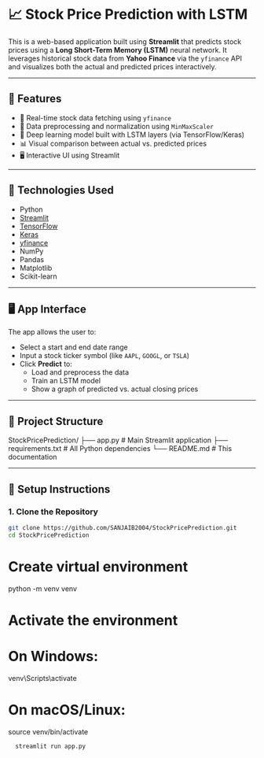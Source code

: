 # 📈 Stock Price Prediction with LSTM

This is a web-based application built using **Streamlit** that predicts stock prices using a **Long Short-Term Memory (LSTM)** neural network. It leverages historical stock data from **Yahoo Finance** via the `yfinance` API and visualizes both the actual and predicted prices interactively.

---

## 🚀 Features

- 🔎 Real-time stock data fetching using `yfinance`
- 🧹 Data preprocessing and normalization using `MinMaxScaler`
- 🧠 Deep learning model built with LSTM layers (via TensorFlow/Keras)
- 📊 Visual comparison between actual vs. predicted prices
- 🖥️ Interactive UI using Streamlit

---

## 🧠 Technologies Used

- Python
- [Streamlit](https://streamlit.io/)
- [TensorFlow](https://www.tensorflow.org/)
- [Keras](https://keras.io/)
- [yfinance](https://pypi.org/project/yfinance/)
- NumPy
- Pandas
- Matplotlib
- Scikit-learn

---

## 🖥️ App Interface

The app allows the user to:
- Select a start and end date range
- Input a stock ticker symbol (like `AAPL`, `GOOGL`, or `TSLA`)
- Click **Predict** to:
  - Load and preprocess the data
  - Train an LSTM model
  - Show a graph of predicted vs. actual closing prices

---

## 📂 Project Structure

StockPricePrediction/
├── app.py # Main Streamlit application
├── requirements.txt # All Python dependencies
└── README.md # This documentation


---

## 🔧 Setup Instructions

### 1. Clone the Repository

```bash
git clone https://github.com/SANJAIB2004/StockPricePrediction.git
cd StockPricePrediction
```

# Create virtual environment
python -m venv venv

# Activate the environment
# On Windows:
venv\Scripts\activate
# On macOS/Linux:
source venv/bin/activate

```bash pip install -r requirements.txt 
  streamlit run app.py
```




